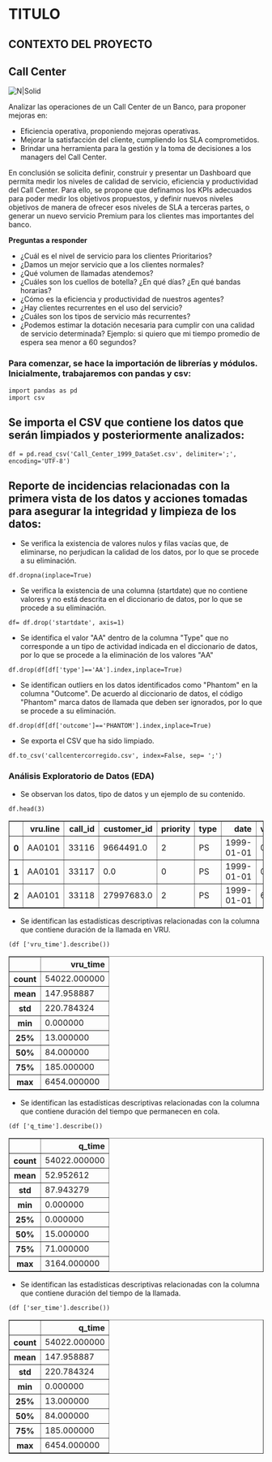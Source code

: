 # TITULO
## CONTEXTO DEL PROYECTO 
## Call Center
![N|Solid](https://encrypted-tbn0.gstatic.com/images?q=tbn:ANd9GcSyWEMAsO2fStc8YIGr9f-co5h7D84aCB_E0A&usqp=CAU)

Analizar las operaciones de un Call Center de un Banco, para proponer mejoras en:
* Eficiencia operativa, proponiendo mejoras operativas.
* Mejorar la satisfacción del cliente, cumpliendo los SLA comprometidos.
* Brindar una herramienta para la gestión y la toma de decisiones a los managers del Call Center.

En conclusión se solicita definir, construir y presentar un Dashboard que permita medir los niveles de calidad de servicio, eficiencia y productividad del Call Center.
Para ello, se propone que definamos los KPIs adecuados para poder medir los objetivos propuestos, y definir nuevos niveles objetivos de manera de ofrecer esos niveles de SLA a terceras partes, o generar un nuevo servicio Premium para los clientes mas importantes del banco.

**Preguntas a responder**
- ¿Cuál es el nivel de servicio para los clientes Prioritarios? 
- ¿Damos un mejor servicio que a los clientes normales?
- ¿Qué volumen de llamadas atendemos? 
- ¿Cuáles son los cuellos de botella? ¿En qué días? ¿En qué bandas horarias?
- ¿Cómo es la eficiencia y productividad de nuestros agentes?
- ¿Hay clientes recurrentes en el uso del servicio?
- ¿Cuáles son los tipos de servicio más recurrentes?
- ¿Podemos estimar la dotación necesaria para cumplir con una calidad de servicio determinada?  Ejemplo: si quiero que mi tiempo promedio de espera sea menor a 60 segundos?
### Para comenzar, se hace la importación de librerías y módulos. Inicialmente, trabajaremos con pandas y csv:
```
import pandas as pd
import csv
```
## Se importa el CSV que contiene los datos que serán limpiados y posteriormente analizados:
```
df = pd.read_csv('Call_Center_1999_DataSet.csv', delimiter=';', encoding='UTF-8') 
```
## Reporte de incidencias relacionadas con la primera vista de los datos y acciones tomadas para asegurar la integridad y limpieza de los datos:
- Se verifica la existencia de valores nulos y filas vacías que, de eliminarse, no perjudican la calidad de los datos, por lo que se procede a su eliminación.
```
df.dropna(inplace=True)
```
- Se verifica la existencia de una columna (startdate) que no contiene valores y no está descrita en el diccionario de datos, por lo que se procede a su eliminación.
```
df= df.drop('startdate', axis=1)
```
- Se identifica el valor "AA" dentro de la columna "Type" que no corresponde a un tipo de actividad indicada en el diccionario de datos, por lo que se procede a la eliminación de los valores "AA" 
```
df.drop(df[df['type']=='AA'].index,inplace=True)
```
- Se identifican outliers en los datos identificados como "Phantom" en la columna "Outcome". De acuerdo al diccionario de datos, el código "Phantom" marca datos de llamada que deben ser ignorados, por lo que se procede a su eliminación. 
```
df.drop(df[df['outcome']=='PHANTOM'].index,inplace=True)
```
- Se exporta el CSV que ha sido limpiado.
```
df.to_csv('callcentercorregido.csv', index=False, sep= ';')
```
### Análisis Exploratorio de Datos (EDA)
- Se observan los datos, tipo de datos y un ejemplo de su contenido.
```
df.head(3)
```
<table border="1" class="dataframe">
  <thead>
    <tr style="text-align: right;">
      <th></th>
      <th>vru.line</th>
      <th>call_id</th>
      <th>customer_id</th>
      <th>priority</th>
      <th>type</th>
      <th>date</th>
      <th>vru_entry</th>
      <th>vru_exit</th>
      <th>vru_time</th>
      <th>q_start</th>
      <th>q_exit</th>
      <th>q_time</th>
      <th>outcome</th>
      <th>ser_start</th>
      <th>ser_exit</th>
      <th>ser_time</th>
      <th>server</th>
    </tr>
  </thead>
  <tbody>
    <tr>
      <th>0</th>
      <td>AA0101</td>
      <td>33116</td>
      <td>9664491.0</td>
      <td>2</td>
      <td>PS</td>
      <td>1999-01-01</td>
      <td>0:00:31</td>
      <td>0:00:36</td>
      <td>5</td>
      <td>0:00:36</td>
      <td>0:03:09</td>
      <td>153</td>
      <td>HANG</td>
      <td>0:00:00</td>
      <td>0:00:00</td>
      <td>0</td>
      <td>NO_SERVER</td>
    </tr>
    <tr>
      <th>1</th>
      <td>AA0101</td>
      <td>33117</td>
      <td>0.0</td>
      <td>0</td>
      <td>PS</td>
      <td>1999-01-01</td>
      <td>0:34:12</td>
      <td>0:34:23</td>
      <td>11</td>
      <td>0:00:00</td>
      <td>0:00:00</td>
      <td>0</td>
      <td>HANG</td>
      <td>0:00:00</td>
      <td>0:00:00</td>
      <td>0</td>
      <td>NO_SERVER</td>
    </tr>
    <tr>
      <th>2</th>
      <td>AA0101</td>
      <td>33118</td>
      <td>27997683.0</td>
      <td>2</td>
      <td>PS</td>
      <td>1999-01-01</td>
      <td>6:55:20</td>
      <td>6:55:26</td>
      <td>6</td>
      <td>6:55:26</td>
      <td>6:55:43</td>
      <td>17</td>
      <td>AGENT</td>
      <td>6:55:43</td>
      <td>6:56:37</td>
      <td>54</td>
      <td>MICHAL</td>
    </tr>
  </tbody>
</table>
</div>

- Se identifican las estadísticas descriptivas relacionadas con la columna que contiene duración de la llamada en VRU.
```
(df ['vru_time'].describe())
```
<table border="1" class="dataframe">
  <thead>
    <tr style="text-align: right;">
      <th></th>
      <th>vru_time</th>
    </tr>
  </thead>
  <tbody>
    <tr>
      <th>count</th>
      <td> 54022.000000 </td>
       </tr>
    <tr>
      <th>mean</th>
      <td> 147.958887 </td>
      </tr>
    <tr>
      <th>std </th>
      <td> 220.784324 </td>
      </tr>
    <tr>
       <th>min </th>
       <td> 0.000000 </td>
       </tr>
    <tr>
       <th>25%  </th>
       <td> 13.000000 </td>
       </tr>
     <tr>
       <th>50%  </th>
       <td> 84.000000 </td>
       </tr>
    <tr>
       <th>75%  </th>
       <td> 185.000000 </td>
       </tr>
    <tr>
       <th>max  </th>
       <td> 6454.000000 </td>
       </tr>
</table>

- Se identifican las estadísticas descriptivas relacionadas con la columna que contiene duración del tiempo que permanecen en cola.

```
(df ['q_time'].describe())
```
<table border="1" class="dataframe">
  <thead>
    <tr style="text-align: right;">
      <th></th>
      <th>q_time</th>
    </tr>
  </thead>
  <tbody>
    <tr>
      <th>count</th>
      <td> 54022.000000 </td>
       </tr>
    <tr>
      <th>mean</th>
      <td> 52.952612 </td>
      </tr>
    <tr>
      <th>std </th>
      <td> 87.943279 </td>
      </tr>
    <tr>
       <th>min </th>
       <td> 0.000000 </td>
       </tr>
    <tr>
       <th>25%  </th>
       <td> 0.000000 </td>
       </tr>
     <tr>
       <th>50%  </th>
       <td> 15.000000 </td>
       </tr>
    <tr>
       <th>75%  </th>
       <td> 71.000000 </td>
       </tr>
    <tr>
       <th>max  </th>
       <td> 3164.000000 </td>
       </tr>
</table>

- Se identifican las estadísticas descriptivas relacionadas con la columna que contiene duración del tiempo de la llamada.

```
(df ['ser_time'].describe())
```
<table border="1" class="dataframe">
  <thead>
    <tr style="text-align: right;">
      <th></th>
      <th>q_time</th>
    </tr>
  </thead>
  <tbody>
    <tr>
      <th>count</th>
      <td> 54022.000000 </td>
       </tr>
    <tr>
      <th>mean</th>
      <td> 147.958887 </td>
      </tr>
    <tr>
      <th>std </th>
      <td> 220.784324 </td>
      </tr>
    <tr>
       <th>min </th>
       <td> 0.000000 </td>
       </tr>
    <tr>
       <th>25%  </th>
       <td> 13.000000 </td>
       </tr>
     <tr>
       <th>50%  </th>
       <td> 84.000000 </td>
       </tr>
    <tr>
       <th>75%  </th>
       <td> 185.000000 </td>
       </tr>
    <tr>
       <th>max  </th>
       <td> 6454.000000 </td>
       </tr>
</table>
